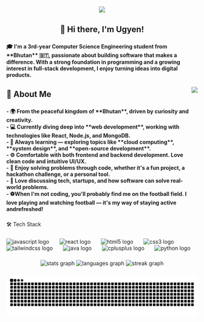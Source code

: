 ###
<div align="center">
  <img height="161" src="https://media0.giphy.com/media/v1.Y2lkPTc5MGI3NjExeXdwejIweGlnMDl2ZGRqbnF3NGxtOThhZXQydGdqZWwwOTRqdDJyYSZlcD12MV9pbnRlcm5hbF9naWZfYnlfaWQmY3Q9Zw/UgV8Y7bDxsZDCP01eo/giphy.gif"  />
</div>

###

<h2 align="center">👋 Hi there, I'm Ugyen!</h2>

###

<h4 align="left">🎓 I'm a 3rd-year Computer Science Engineering student from **Bhutan** 🇧🇹, passionate about building software that makes a difference. With a strong foundation in programming and a growing interest in full-stack development, I enjoy turning ideas into digital products.</h4>

###

<img align="right" height="203" src="https://media4.giphy.com/media/v1.Y2lkPTc5MGI3NjExcGYxamV1OGN1d2hmenRtZTR2OTdpbDF5N2UxeHJxbjAwejB5c2NnYSZlcD12MV9pbnRlcm5hbF9naWZfYnlfaWQmY3Q9Zw/nEFaVNgFGGRQdWbmRq/giphy.gif"  />

###

<h2 align="left">🧠 About Me</h2>

###

<h4 align="left">- 🌍 From the peaceful kingdom of **Bhutan**, driven by curiosity and creativity.<br>- 💻 Currently diving deep into **web development**, working with technologies like React, Node.js, and MongoDB.<br>- 🌱 Always learning — exploring topics like **cloud computing**, **system design**, and **open-source development**.<br>- ⚙️ Comfortable with both frontend and backend development. Love clean code and intuitive UI/UX.<br>- 🧩 Enjoy solving problems through code, whether it's a fun project, a hackathon challenge, or a personal tool.<br>- 💬 Love discussing tech, startups, and how software can solve real-world problems.<br>- ⚽When I'm not coding, you'll probably find me on the football field. I love playing and watching football — it's my way of staying active andrefreshed!</h4>

###

<p align="left">🛠️ Tech Stack</p>

###

<div align="left">
  <img src="https://skillicons.dev/icons?i=js" height="31" alt="javascript logo"  />
  <img width="19" />
  <img src="https://cdn.simpleicons.org/react/61DAFB" height="31" alt="react logo"  />
  <img width="19" />
  <img src="https://cdn.simpleicons.org/html5/E34F26" height="31" alt="html5 logo"  />
  <img width="19" />
  <img src="https://cdn.simpleicons.org/css3/1572B6" height="31" alt="css3 logo"  />
  <img width="19" />
  <img src="https://cdn.simpleicons.org/tailwindcss/06B6D4" height="31" alt="tailwindcss logo"  />
  <img width="19" />
  <img src="https://skillicons.dev/icons?i=java" height="31" alt="java logo"  />
  <img width="19" />
  <img src="https://cdn.simpleicons.org/c++/00599C" height="31" alt="cplusplus logo"  />
  <img width="19" />
  <img src="https://cdn.simpleicons.org/python/3776AB" height="31" alt="python logo"  />
</div>

###

<div align="center">
  <img src="https://github-readme-stats.vercel.app/api?username=ugyenx&hide_title=false&hide_rank=false&show_icons=true&include_all_commits=true&count_private=true&disable_animations=false&theme=highcontrast&locale=en&hide_border=false&order=1" height="150" alt="stats graph"  />
  <img src="https://github-readme-stats.vercel.app/api/top-langs?username=ugyenx&locale=en&hide_title=false&layout=compact&card_width=320&langs_count=5&theme=gruvbox_light&hide_border=false&order=2" height="150" alt="languages graph"  />
  <img src="https://streak-stats.demolab.com?user=ugyenx&locale=en&mode=daily&theme=cobalt&hide_border=false&border_radius=5&order=3" height="150" alt="streak graph"  />
</div>

###

<img src="https://raw.githubusercontent.com/ugyenx/ugyenx/output/snake.svg" alt="Snake animation" />

###
